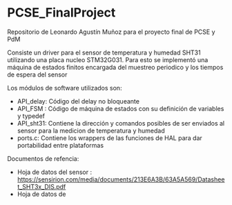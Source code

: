 # PCSE_FinalProject

Repositorio de Leonardo Agustín Muñoz para el proyecto final de PCSE y PdM

Consiste un driver para el sensor de temperatura y humedad SHT31 utilizando una placa nucleo STM32G031.
Para esto se implementó una máquina de estados finitos encargada del muestreo periodico y los tiempos de espera del sensor 

Los módulos de software utilizados son:
- API_delay: Código del delay no bloqueante
- API_FSM : Código de máquina de estados con su definición de variables y typedef
- API_sht31: Contiene la dirección y comandos posibles de ser enviados al sensor para la medicion de temperatura y humedad 
- ports.c: Contiene los wrappers de las funciones de HAL para dar portabilidad entre plataformas

Documentos de refencia:
- Hoja de datos del sensor : https://sensirion.com/media/documents/213E6A3B/63A5A569/Datasheet_SHT3x_DIS.pdf
- Hoja de datos de 
